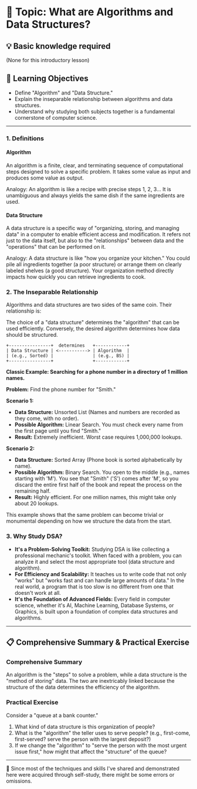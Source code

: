 # 📖 Topic: What are Algorithms and Data Structures?

## 💡 Basic knowledge required

(None for this introductory lesson)

## 🎯 Learning Objectives

- Define "Algorithm" and "Data Structure."
- Explain the inseparable relationship between algorithms and data structures.
- Understand why studying both subjects together is a fundamental cornerstone of computer science.

---

### 1. Definitions

#### Algorithm
An algorithm is a finite, clear, and terminating sequence of computational steps designed to solve a specific problem. It takes some value as input and produces some value as output.

Analogy: An algorithm is like a recipe with precise steps 1, 2, 3... It is unambiguous and always yields the same dish if the same ingredients are used.

#### Data Structure
A data structure is a specific way of "organizing, storing, and managing data" in a computer to enable efficient access and modification. It refers not just to the data itself, but also to the "relationships" between data and the "operations" that can be performed on it.

Analogy: A data structure is like "how you organize your kitchen." You could pile all ingredients together (a poor structure) or arrange them on clearly labeled shelves (a good structure). Your organization method directly impacts how quickly you can retrieve ingredients to cook.

### 2. The Inseparable Relationship

Algorithms and data structures are two sides of the same coin. Their relationship is:

The choice of a "data structure" determines the "algorithm" that can be used efficiently. Conversely, the desired algorithm determines how data should be structured.

```
+----------------+  determines   +------------+
| Data Structure | <-----------> | Algorithm  |
| (e.g., Sorted) |               | (e.g., BS) |
+----------------+               +------------+
```

**Classic Example: Searching for a phone number in a directory of 1 million names.**

**Problem:** Find the phone number for "Smith."

**Scenario 1:**
-   **Data Structure:** Unsorted List (Names and numbers are recorded as they come, with no order).
-   **Possible Algorithm:** Linear Search. You must check every name from the first page until you find "Smith."
-   **Result:** Extremely inefficient. Worst case requires 1,000,000 lookups.

**Scenario 2:**
-   **Data Structure:** Sorted Array (Phone book is sorted alphabetically by name).
-   **Possible Algorithm:** Binary Search. You open to the middle (e.g., names starting with 'M'). You see that "Smith" ('S') comes after 'M', so you discard the entire first half of the book and repeat the process on the remaining half.
-   **Result:** Highly efficient. For one million names, this might take only about 20 lookups.

This example shows that the same problem can become trivial or monumental depending on how we structure the data from the start.

### 3. Why Study DSA?

-   **It's a Problem-Solving Toolkit:** Studying DSA is like collecting a professional mechanic's toolkit. When faced with a problem, you can analyze it and select the most appropriate tool (data structure and algorithm).
-   **For Efficiency and Scalability:** It teaches us to write code that not only "works" but "works fast and can handle large amounts of data." In the real world, a program that is too slow is no different from one that doesn't work at all.
-   **It's the Foundation of Advanced Fields:** Every field in computer science, whether it's AI, Machine Learning, Database Systems, or Graphics, is built upon a foundation of complex data structures and algorithms.

---

## 📋 Comprehensive Summary & Practical Exercise

### Comprehensive Summary

An algorithm is the "steps" to solve a problem, while a data structure is the "method of storing" data. The two are inextricably linked because the structure of the data determines the efficiency of the algorithm.

### Practical Exercise

Consider a "queue at a bank counter."
1.  What kind of data structure is this organization of people?
2.  What is the "algorithm" the teller uses to serve people? (e.g., first-come, first-served? serve the person with the largest deposit?)
3.  If we change the "algorithm" to "serve the person with the most urgent issue first," how might that affect the "structure" of the queue?

---

📍 Since most of the techniques and skills I've shared and demonstrated here were acquired through self-study, there might be some errors or omissions.
